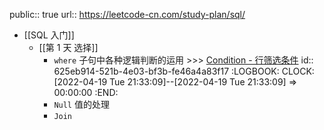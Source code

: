 public:: true
url:: https://leetcode-cn.com/study-plan/sql/

- [[SQL 入门]]
	- [[第 1 天 选择]]
		- `where` 子句中各种逻辑判断的运用 >>> [Condition - 行筛选条件](https://aetherhjf.netlify.app/2020-02-17-%E6%95%B0%E6%8D%AE%E5%BA%93%E7%AC%94%E8%AE%B0-01-sql%E8%AF%AD%E6%B3%95%E7%AF%87/#condition---%E8%A1%8C%E7%AD%9B%E9%80%89%E6%9D%A1%E4%BB%B6)
		  id:: 625eb914-521b-4e03-bf3b-fe46a4a83f17
		  :LOGBOOK:
		  CLOCK: [2022-04-19 Tue 21:33:09]--[2022-04-19 Tue 21:33:09] =>  00:00:00
		  :END:
		- `Null` 值的处理
		- `Join`